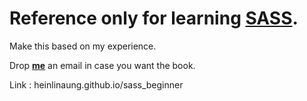 Reference only for learning [SASS](sass-lang.com).
=============
Make this based on my experience.

Drop __[me](mailto:heinlinaung6891@gmail.com)__ an email in case you want the book.

Link : heinlinaung.github.io/sass_beginner
